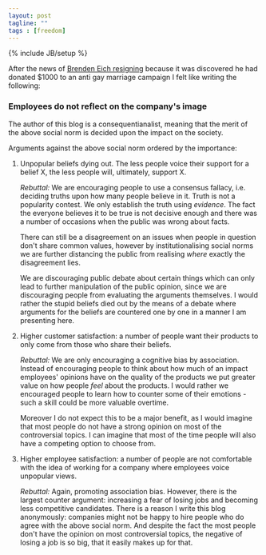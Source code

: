 ```yaml
---
layout: post
tagline: ""
tags : [freedom]
---
```

{% include JB/setup %}

After the news of [Brenden Eich resigning](http://www.zdnet.com/mozilla-ceo-brendan-eich-resigns-amid-controversy-7000028041/) because it was discovered he had donated $1000 to an anti gay marriage campaign I felt like writing the following:

### Employees do not reflect on the company's image

The author of this blog is a consequentianalist, meaning that the merit of the above social norm is decided upon the impact on the society.

Arguments against the above social norm ordered by the importance:

1. Unpopular beliefs dying out. The less people voice their support for a belief X, the less people will, ultimately, support X.

    *Rebuttal:* We are encouraging people to use a consensus fallacy, i.e. deciding truths upon how many people believe in it. Truth is not a popularity contest. We only establish the truth using *evidence*. The fact the everyone believes it to be true is not decisive enough and there was a number of occasions when the public was wrong about facts.

    There can still be a disagreement on an issues when people in question don't share common values, however by institutionalising social norms we are further distancing the public from realising *where* exactly the disagreement lies.

    We are discouraging public debate about certain things which can only lead to further manipulation of the public opinion, since we are discouraging people from evaluating the arguments themselves.
    I would rather the stupid beliefs died out by the means of a debate where arguments for the beliefs are countered one by one in a manner I am presenting here.
2. Higher customer satisfaction: a number of people want their products to only come from those who share their beliefs.

    *Rebuttal:* We are only encouraging a cognitive bias by association.
    Instead of encouraging people to think about how much of an impact
    employees' opinions have on the quality of the products we put greater
    value on how people *feel* about the products. I would rather we encouraged
    people to learn how to counter some of their emotions - such a skill could
    be more valuable overtime.

    Moreover I do not expect this to be a major benefit, as I would imagine that most
    people do not have a strong opinion on most of the controversial
    topics. I can imagine that most of the time people will also have a
    competing option to choose from.
3. Higher employee satisfaction: a number of people are not comfortable with the idea of working for a company where employees voice unpopular views.

    *Rebuttal:* Again, promoting association bias. However, there is the largest counter argument: increasing a fear of losing jobs and becoming less competitive candidates. There is a reason I write this blog anonymously: companies might not be happy to hire people who do agree with the above social norm. And despite the fact the most people don't have the opinion on most controversial topics, the negative of losing a job is so big, that it easily makes up for that.
